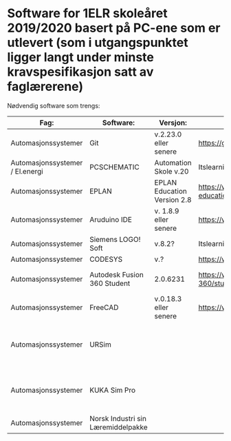 # Software for 1ELR skoleåret 2019/2020 basert på PC-ene som er utlevert (som i utgangspunktet ligger langt under minste kravspesifikasjon satt av faglærerene)

Nødvendig software som trengs:

|  Fag:      | Software:          | Versjon:  |Link / Hvor den lastes ned: | Må brukes? |
|------------|--------------------|-----------|----------------------------|----------- |
| Automasjonssystemer |Git| v.2.23.0 eller senere | https://git-scm.com/downloads | Ja |
| Automasjonssystemer / El.energi|PCSCHEMATIC| Automation Skole v.20 | Itslearning (Kuben internt) |Ja, kan evt. brukes i tillegg med EPLAN |
| Automasjonssystemer |EPLAN| EPLAN Education Version 2.8 | https://www.eplan.education/en/eplan-education / Itslearning |Ja|
| Automasjonssystemer     | Aruduino IDE |v. 1.8.9 eller senere | https://www.arduino.cc/en/Main/Software | Ja |
| Automasjonssystemer     | Siemens LOGO! Soft |v.8.2? | Itslearning (Kuben internt) | Ja |
| Automasjonssystemer     | CODESYS | v.? | https://www.codesys.com/ | Ja |
| Automasjonssystemer     | Autodesk Fusion 360 Student  |2.0.6231 | https://www.autodesk.com/products/fusion-360/students-teachers-educators | Ja, men skole-PC'en har problemer med å takle dette |
| Automasjonssystemer     | FreeCAD  | v.0.18.3 eller senere | https://www.freecadweb.org/ | Ja, men skole-PC'en har problemer med å takle dette |
| Automasjonssystemer     | URSim  |  |  | Tja? Skole-PC'en er ikke i nærheten å kunne bruke dette simuleringsprogrammet for roboter(!!!) |
| Automasjonssystemer     | KUKA Sim Pro  |  |  | Tja? Skole-PC'en er ikke i nærheten å kunne bruke dette simuleringsprogrammet for roboter(!!!) |
| Automasjonssystemer     | Norsk Industri sin Læremiddelpakke  |  |  |
